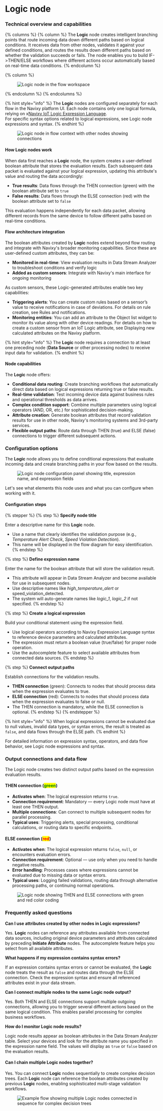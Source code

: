 # Logic node

### Technical overview and capabilities

{% columns %}
{% column %}
The **Logic** node creates intelligent branching points that route incoming data down different paths based on logical conditions. It receives data from other nodes, validates it against your defined conditions, and routes the results down different paths based on whether the validation succeeds or fails. The node enables you to build IF->THEN/ELSE workflows where different actions occur automatically based on real-time data conditions.
{% endcolumn %}

{% column %}
<figure><img src="https://2096203889-files.gitbook.io/~/files/v0/b/gitbook-x-prod.appspot.com/o/spaces%2F446mKak1zDrGv70ahuYZ%2Fuploads%2Fgit-blob-f162134f3cdc9d2aaf343b37804e3e45bc80cb05%2FLogic_node.webp?alt=media" alt="Logic node in the flow workspace"><figcaption></figcaption></figure>
{% endcolumn %}
{% endcolumns %}

{% hint style="info" %}
The **Logic** nodes are configured separately for each flow in the Navixy platform UI. Each node contains only one logical formula, relying on x[Navixy IoT Logic Expression Language](https://app.gitbook.com/s/tx3J5BxnWyPV0nP2xr0z/technologies/navixy-iot-logic-expression-language).\
For specific syntax options related to logical expressions, see Logic node expressions and syntax.
{% endhint %}

<figure><img src="https://2096203889-files.gitbook.io/~/files/v0/b/gitbook-x-prod.appspot.com/o/spaces%2F446mKak1zDrGv70ahuYZ%2Fuploads%2Fgit-blob-740dbc8a012a54d494a715b6210487c8be3b6d38%2FLogic-node-in-flow.webp?alt=media" alt="Logic node in flow context with other nodes showing connections"><figcaption></figcaption></figure>

#### How Logic nodes work

When data first reaches a **Logic** node, the system creates a user-defined boolean attribute that stores the evaluation results. Each subsequent data packet is evaluated against your logical expression, updating this attribute's value and routing the data accordingly:

* **True results**: Data flows through the THEN connection (green) with the boolean attribute set to `true`
* **False results**: Data flows through the ELSE connection (red) with the boolean attribute set to `false`

This evaluation happens independently for each data packet, allowing different records from the same device to follow different paths based on real-time conditions.

#### Flow architecture integration

The boolean attributes created by **Logic** nodes extend beyond flow routing and integrate with Navixy's broader monitoring capabilities. Since these are user-defined custom attributes, they can be:

* **Monitored in real-time**: View evaluation results in Data Stream Analyzer to troubleshoot conditions and verify logic
* **Added as custom sensors**: Integrate with Navixy's main interface for ongoing monitoring

As custom sensors, these Logic-generated attributes enable two key capabilities:

* **Triggering alerts**: You can create custom rules based on a sensor’s value to receive notifications in case of deviations. For details on rule creation, see Rules and notifications.
* **Monitoring entities**: You can add an attribute to the Object list widget to monitor its value along with other device readings. For details on how to create a custom sensor from an IoT Logic attribute, see Displaying new calculated attributes on the Navixy platform.

{% hint style="info" %}
The **Logic** node requires a connection to at least one preceding node (**Data Source** or other processing nodes) to receive input data for validation.
{% endhint %}

#### Node capabilities

The **Logic** node offers:

* **Conditional data routing**: Create branching workflows that automatically direct data based on logical expressions returning true or false results.
* **Real-time validation**: Test incoming device data against business rules and operational thresholds as data arrives.
* **Complex condition support**: Combine multiple parameters using logical operators (AND, OR, etc.) for sophisticated decision-making.
* **Attribute creation**: Generate boolean attributes that record validation results for use in other node, Navixy's monitoring systems and 3rd-party services.
* **Flexible output paths**: Route data through THEN (true) and ELSE (false) connections to trigger different subsequent actions.

### Configuration options

The **Logic** node allows you to define conditional expressions that evaluate incoming data and create branching paths in your flow based on the results.

<figure><img src="https://2096203889-files.gitbook.io/~/files/v0/b/gitbook-x-prod.appspot.com/o/spaces%2F446mKak1zDrGv70ahuYZ%2Fuploads%2Fgit-blob-5c99db0a392e8e57207b40af33642f892edd26f0%2Fimage-20250721-090630.png?alt=media" alt="Logic node configuration panel showing title, expression name, and expression fields"><figcaption></figcaption></figure>

Let's see what elements this node uses and what you can configure when working with it.

#### Configuration steps

{% stepper %}
{% step %}
**Specify node title**

Enter a descriptive name for this **Logic** node.

* Use a name that clearly identifies the validation purpose (e.g., _Temperature Alert Check_, _Speed Violation Detection_).
* This name will be displayed in the flow diagram for easy identification.
{% endstep %}

{% step %}
**Define expression name**

Enter the name for the boolean attribute that will store the validation result.

* This attribute will appear in Data Stream Analyzer and become available for use in subsequent nodes.
* Use descriptive names like _high\_temperature\_alert_ or speed\_violation\_detected.
* The system will auto-generate names like _logic\_1_, _logic\_2_ if not specified.
{% endstep %}

{% step %}
**Create a logical expression**

Build your conditional statement using the expression field.

* Use logical operators according to Navixy Expression Language syntax to reference device parameters and calculated attributes.
* The expression must return a boolean value (true/false) for proper node operation.
* Use the autocomplete feature to select available attributes from connected data sources.
{% endstep %}

{% step %}
**Connect output paths**

Establish connections for the validation results.

* **THEN connection** (green): Connects to nodes that should process data when the expression evaluates to true.
* **ELSE connection** (red): Connects to nodes that should process data when the expression evaluates to false or null.
* The THEN connection is mandatory, while the ELSE connection is optional.
{% endstep %}
{% endstepper %}

{% hint style="info" %}
When logical expressions cannot be evaluated due to null values, invalid data types, or syntax errors, the result is treated as `false`, and data flows through the ELSE path.
{% endhint %}

For detailed information on expression syntax, operators, and data flow behavior, see Logic node expressions and syntax.

### Output connections and data flow

The Logic node creates two distinct output paths based on the expression evaluation results.

#### THEN connection (<mark style="color:green;">green</mark>)

* **Activates when**: The logical expression returns `true`.
* **Connection requirement**: Mandatory — every Logic node must have at least one THEN output.
* **Multiple connections**: Can connect to multiple subsequent nodes for parallel processing.
* **Typical uses**: Triggering alerts, special processing, conditional calculations, or routing data to specific endpoints.

#### ELSE connection (<mark style="color:red;">red</mark>)

* **Activates when**: The logical expression returns `false`, `null`, or encounters evaluation errors.
* **Connection requirement**: Optional — use only when you need to handle negative results.
* **Error handling**: Processes cases where expressions cannot be evaluated due to missing data or syntax errors.
* **Typical uses**: Logging failed validations, routing data through alternative processing paths, or continuing normal operations.

<figure><img src="https://2096203889-files.gitbook.io/~/files/v0/b/gitbook-x-prod.appspot.com/o/spaces%2F446mKak1zDrGv70ahuYZ%2Fuploads%2Fgit-blob-97d0f75e343b61237fd54f079581ddd09c5a7cc2%2Fimage-20250721-091115.png?alt=media" alt="Logic node showing THEN and ELSE connections with green and red color coding"><figcaption></figcaption></figure>

### Frequently asked questions

**Can I use attributes created by other nodes in Logic expressions?**

Yes. **Logic** nodes can reference any attributes available from connected data sources, including original device parameters and attributes calculated by preceding **Initiate Attribute** nodes. The autocomplete feature helps you select from all available attributes.

**What happens if my expression contains syntax errors?**

If an expression contains syntax errors or cannot be evaluated, the **Logic** node treats the result as `false` and routes data through the ELSE connection. Check the expression syntax and ensure all referenced attributes exist in your data stream.

**Can I connect multiple nodes to the same Logic node output?**

Yes. Both THEN and ELSE connections support multiple outgoing connections, allowing you to trigger several different actions based on the same logical condition. This enables parallel processing for complex business workflows.

**How do I monitor Logic node results?**

Logic node results appear as boolean attributes in the Data Stream Analyzer table. Select your devices and look for the attribute name you specified in the expression name field. The values will display as `true` or `false` based on the evaluation results.

#### Can I chain multiple Logic nodes together?

Yes. You can connect **Logic** nodes sequentially to create complex decision trees. Each **Logic** node can reference the boolean attributes created by previous **Logic** nodes, enabling sophisticated multi-stage validation workflows.

<figure><img src="https://2096203889-files.gitbook.io/~/files/v0/b/gitbook-x-prod.appspot.com/o/spaces%2F446mKak1zDrGv70ahuYZ%2Fuploads%2Fgit-blob-aed48485c5262694648bad46958860e34ad32cd0%2Fimage-20250721-091554.png?alt=media" alt="Example flow showing multiple Logic nodes connected in sequence for complex decision trees"><figcaption></figcaption></figure>

